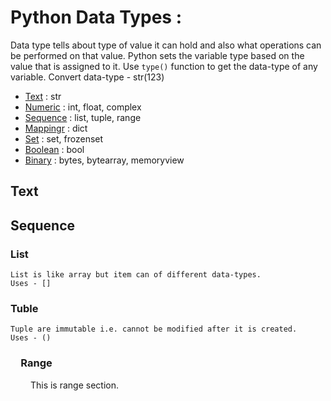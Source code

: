 # Python Data Types :

Data type tells about type of value it can hold and also what operations can be performed on that value.
Python sets the variable type based on the value that is assigned to it.
Use ```type()``` function to get the data-type of any variable.
Convert data-type - str(123)

- [Text](#Text)    : str
- [Numeric](#Numeric)    : int, float, complex
- [Sequence](#Sequence)    : list, tuple, range
- [Mappingr](#Mapping)    : dict
- [Set](#Set)    : set, frozenset
- [Boolean](#Boolean)    : bool
- [Binary](#Binary)    : bytes, bytearray, memoryview

## Text
  
## Sequence
  ### List
    List is like array but item can of different data-types.
    Uses - []
    
### Tuble
    Tuple are immutable i.e. cannot be modified after it is created.
    Uses - ()
    
### &emsp;Range
&emsp;&emsp; This is range section.
